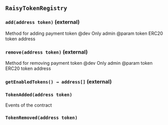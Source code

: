 ## `RaisyTokenRegistry`






### `add(address token)` (external)

Method for adding payment token
  @dev Only admin
  @param token ERC20 token address



### `remove(address token)` (external)

Method for removing payment token
  @dev Only admin
  @param token ERC20 token address



### `getEnabledTokens() → address[]` (external)






### `TokenAdded(address token)`



Events of the contract

### `TokenRemoved(address token)`







